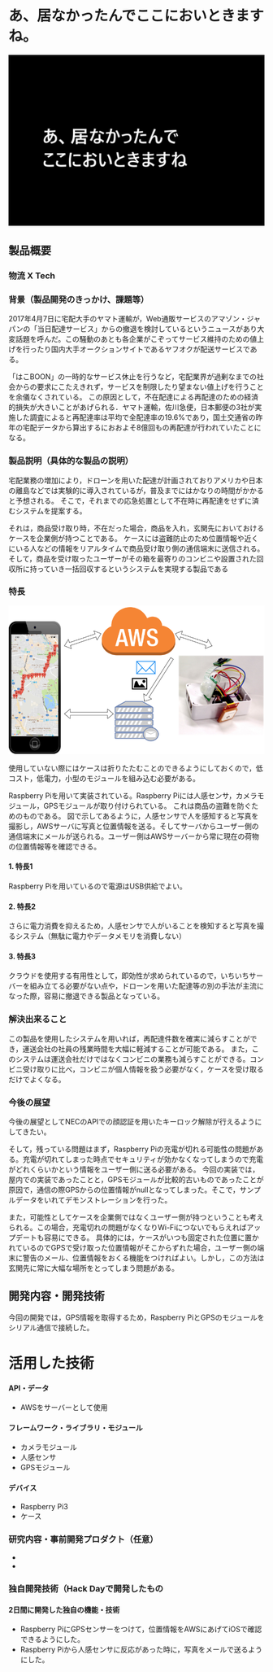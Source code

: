 # あ、居なかったんでここにおいときますね。
 

[![Product Name](/image/samne.png)](https://youtu.be/SxLu6f-hn-4)

## 製品概要
### 物流 X Tech


### 背景（製品開発のきっかけ、課題等）
2017年4月7日に宅配大手のヤマト運輸が，Web通販サービスのアマゾン・ジャパンの「当日配達サービス」からの撤退を検討しているというニュースがあり大変話題を呼んだ。この騒動のあとも各企業がこぞってサービス維持のための値上げを行ったり国内大手オークションサイトであるヤフオクが配送サービスである。

「はこBOON」の一時的なサービス休止を行うなど，宅配業界が過剰なまでの社会からの要求にこたえきれず，サービスを制限したり望まない値上げを行うことを余儀なくされている。
この原因として，不在配達による再配達のための経済的損失が大きいことがあげられる．ヤマト運輸，佐川急便，日本郵便の3社が実施した調査によると再配達率は平均で全配達率の19.6%であり，国土交通省の昨年の宅配データから算出するにおおよそ8億回もの再配達が行われていたことになる。

### 製品説明（具体的な製品の説明）
宅配業務の増加により，ドローンを用いた配達が計画されておりアメリカや日本の離島などでは実験的に導入されているが，普及までにはかなりの時間がかかると予想される。
そこで，それまでの応急処置として不在時に再配達をせずに済むシステムを提案する。

それは，商品受け取り時，不在だった場合，商品を入れ，玄関先においておけるケースを企業側が持つことである。
ケースには盗難防止のため位置情報や近くにいる人などの情報をリアルタイムで商品受け取り側の通信端末に送信される。
そして，商品を受け取ったユーザーがその箱を最寄りのコンビニや設置された回収所に持っていき一括回収するというシステムを実現する製品である

### 特長
![System Image](https://github.com/jphacks/TK_1705/blob/master/image/jphacks2017_tk1705_01.png)

使用していない際にはケースは折りたたむことのできるようにしておくので，低コスト，低電力，小型のモジュールを組み込む必要がある。

Raspberry Piを用いて実装されている。Raspberry Piには人感センサ，カメラモジュール，GPSモジュールが取り付けられている。
これは商品の盗難を防ぐためのものである。
図で示してあるように，人感センサで人を感知すると写真を撮影し，AWSサーバに写真と位置情報を送る。そしてサーバからユーザー側の通信端末にメールが送られる。ユーザー側はAWSサーバーから常に現在の荷物の位置情報等を確認できる。

#### 1. 特長1
Raspberry Piを用いているので電源はUSB供給でよい。
#### 2. 特長2
さらに電力消費を抑えるため，人感センサで人がいることを検知すると写真を撮るシステム（無駄に電力やデータメモリを消費しない）
#### 3. 特長3
クラウドを使用する有用性として，即効性が求められているので，いちいちサーバーを組み立てる必要がない点や，ドローンを用いた配達等の別の手法が主流になった際，容易に撤退できる製品となっている。

### 解決出来ること
この製品を使用したシステムを用いれば，再配達件数を確実に減らすことができ，運送会社の社員の残業時間を大幅に軽減することが可能である。
また，このシステムは運送会社だけではなくコンビニの業務も減らすことができる。コンビニ受け取りに比べ，コンビニが個人情報を扱う必要がなく，ケースを受け取るだけでよくなる。


### 今後の展望

今後の展望としてNECのAPIでの顔認証を用いたキーロック解除が行えるようにしてきたい。

そして，残っている問題はまず，Raspberry Piの充電が切れる可能性の問題がある。充電が切れてしまった時点でセキュリティが効かなくなってしまうので充電がどれくらいかという情報をユーザー側に送る必要がある。
今回の実装では，屋内での実装であったことと，GPSモジュールが比較的古いものであったことが原因で，通信の際GPSからの位置情報がnullとなってしまった。そこで，サンプルデータをいれてデモンストレーションを行った。

また，可能性としてケースを企業側ではなくユーザー側が持つということも考えられる。この場合，充電切れの問題がなくなりWi-Fiにつないでもらえればアップデートも容易にできる。
具体的には，ケースがいつも固定された位置に置かれているのでGPSで受け取った位置情報がそこからずれた場合，ユーザー側の端末に警告のメール、位置情報をおくる機能をつければよい。しかし，この方法は玄関先に常に大幅な場所をとってしまう問題がある。


## 開発内容・開発技術
今回の開発では，GPS情報を取得するため，Raspberry PiとGPSのモジュールをシリアル通信で接続した。
# 活用した技術
#### API・データ
* AWSをサーバーとして使用

#### フレームワーク・ライブラリ・モジュール

* カメラモジュール
* 人感センサ
* GPSモジュール

#### デバイス

* Raspberry Pi3
* ケース

### 研究内容・事前開発プロダクト（任意）

* 
* 


### 独自開発技術（Hack Dayで開発したもの
#### 2日間に開発した独自の機能・技術
* Raspberry PiにGPSセンサーをつけて，位置情報をAWSにあげてiOSで確認できるようにした。
* Raspberry Piから人感センサに反応があった時に，写真をメールで送るようにした。
